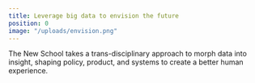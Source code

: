 ```yaml
---
title: Leverage big data to envision the future
position: 0
image: "/uploads/envision.png"
---
```


The New School takes a trans-disciplinary approach to morph data into insight, shaping policy, product, and systems to create a better human experience.
